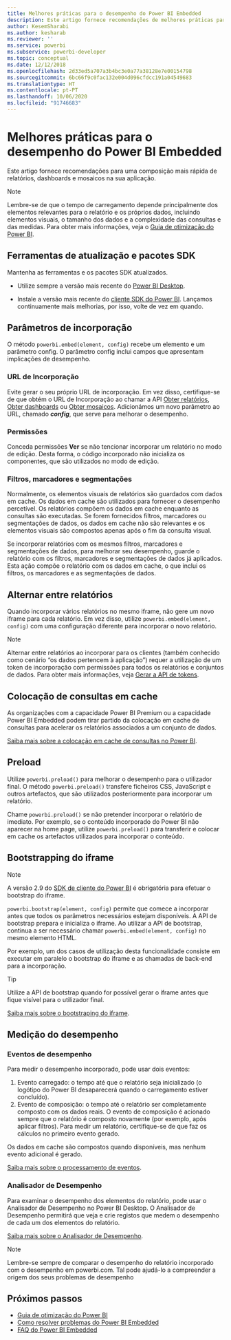 ```yaml
---
title: Melhores práticas para o desempenho do Power BI Embedded
description: Este artigo fornece recomendações de melhores práticas para a análise incorporada
author: KesemSharabi
ms.author: kesharab
ms.reviewer: ''
ms.service: powerbi
ms.subservice: powerbi-developer
ms.topic: conceptual
ms.date: 12/12/2018
ms.openlocfilehash: 2d33ed5a707a3b4bc3e0a77a38128e7e00154798
ms.sourcegitcommit: 6bc66f9c0fac132e004d096cfdcc191a04549683
ms.translationtype: HT
ms.contentlocale: pt-PT
ms.lasthandoff: 10/06/2020
ms.locfileid: "91746683"
---
```

# <a name="power-bi-embedded-performance-best-practices"></a>Melhores práticas para o desempenho do Power BI Embedded

Este artigo fornece recomendações para uma composição mais rápida de relatórios, dashboards e mosaicos na sua aplicação.

> [!Note]
> Lembre-se de que o tempo de carregamento depende principalmente dos elementos relevantes para o relatório e os próprios dados, incluindo elementos visuais, o tamanho dos dados e a complexidade das consultas e das medidas. Para obter mais informações, veja o [Guia de otimização do Power BI](../../guidance/power-bi-optimization.md).

## <a name="update-tools-and-sdk-packages"></a>Ferramentas de atualização e pacotes SDK

Mantenha as ferramentas e os pacotes SDK atualizados.

* Utilize sempre a versão mais recente do [Power BI Desktop](https://powerbi.microsoft.com/desktop/).

* Instale a versão mais recente do [cliente SDK do Power BI](https://github.com/Microsoft/PowerBI-JavaScript). Lançamos continuamente mais melhorias, por isso, volte de vez em quando.

## <a name="embed-parameters"></a>Parâmetros de incorporação

O método `powerbi.embed(element, config)` recebe um elemento e um parâmetro config. O parâmetro config inclui campos que apresentam implicações de desempenho.

### <a name="embed-url"></a>URL de Incorporação

Evite gerar o seu próprio URL de incorporação. Em vez disso, certifique-se de que obtém o URL de Incorporação ao chamar a API [Obter relatórios](/rest/api/power-bi/reports/getreportsingroup), [Obter dashboards](/rest/api/power-bi/dashboards/getdashboardsingroup) ou [Obter mosaicos](/rest/api/power-bi/dashboards/gettilesingroup). Adicionámos um novo parâmetro ao URL, chamado **_config_**, que serve para melhorar o desempenho.

### <a name="permissions"></a>Permissões

Conceda permissões **Ver** se não tencionar incorporar um relatório no modo de edição. Desta forma, o código incorporado não inicializa os componentes, que são utilizados no modo de edição.

### <a name="filters-bookmarks-and-slicers"></a>Filtros, marcadores e segmentações

Normalmente, os elementos visuais de relatórios são guardados com dados em cache. Os dados em cache são utilizados para fornecer o desempenho percetível. Os relatórios compõem os dados em cache enquanto as consultas são executadas. Se forem fornecidos filtros, marcadores ou segmentações de dados, os dados em cache não são relevantes e os elementos visuais são compostos apenas após o fim da consulta visual.

Se incorporar relatórios com os mesmos filtros, marcadores e segmentações de dados, para melhorar seu desempenho, guarde o relatório com os filtros, marcadores e segmentações de dados já aplicados. Esta ação compõe o relatório com os dados em cache, o que inclui os filtros, os marcadores e as segmentações de dados.

## <a name="switching-between-reports"></a>Alternar entre relatórios

Quando incorporar vários relatórios no mesmo iframe, não gere um novo iframe para cada relatório. Em vez disso, utilize `powerbi.embed(element, config)` com uma configuração diferente para incorporar o novo relatório.

> [!NOTE]
> Alternar entre relatórios ao incorporar para os clientes (também conhecido como cenário “os dados pertencem à aplicação”) requer a utilização de um token de incorporação com permissões para todos os relatórios e conjuntos de dados. Para obter mais informações, veja [Gerar a API de tokens](/rest/api/power-bi/embedtoken/generatetoken).

## <a name="query-caching"></a>Colocação de consultas em cache

As organizações com a capacidade Power BI Premium ou a capacidade Power BI Embedded podem tirar partido da colocação em cache de consultas para acelerar os relatórios associados a um conjunto de dados.

[Saiba mais sobre a colocação em cache de consultas no Power BI](../../connect-data/power-bi-query-caching.md).

## <a name="preload"></a>Preload

Utilize `powerbi.preload()` para melhorar o desempenho para o utilizador final. O método `powerbi.preload()` transfere ficheiros CSS, JavaScript e outros artefactos, que são utilizados posteriormente para incorporar um relatório.

Chame `powerbi.preload()` se não pretender incorporar o relatório de imediato. Por exemplo, se o conteúdo incorporado do Power BI não aparecer na home page, utilize `powerbi.preload()` para transferir e colocar em cache os artefactos utilizados para incorporar o conteúdo.

## <a name="bootstrapping-the-iframe"></a>Bootstrapping do iframe

> [!NOTE]
> A versão 2.9 do [SDK de cliente do Power BI](https://github.com/Microsoft/PowerBI-JavaScript) é obrigatória para efetuar o bootstrap do iframe.

`powerbi.bootstrap(element, config)` permite que comece a incorporar antes que todos os parâmetros necessários estejam disponíveis. A API de bootstrap prepara e inicializa o iframe.
Ao utilizar a API de bootstrap, continua a ser necessário chamar `powerbi.embed(element, config)` no mesmo elemento HTML.

Por exemplo, um dos casos de utilização desta funcionalidade consiste em executar em paralelo o bootstrap do iframe e as chamadas de back-end para a incorporação.
> [!TIP]
> Utilize a API de bootstrap quando for possível gerar o iframe antes que fique visível para o utilizador final.

[Saiba mais sobre o bootstraping do iframe](https://github.com/Microsoft/PowerBI-JavaScript/wiki/Bootstrap-For-Better-Performance).

## <a name="measure-performance"></a>Medição do desempenho

### <a name="performance-events"></a>Eventos de desempenho

Para medir o desempenho incorporado, pode usar dois eventos:

1. Evento carregado: o tempo até que o relatório seja inicializado (o logótipo do Power BI desaparecerá quando o carregamento estiver concluído).
2. Evento de composição: o tempo até o relatório ser completamente composto com os dados reais. O evento de composição é acionado sempre que o relatório é composto novamente (por exemplo, após aplicar filtros). Para medir um relatório, certifique-se de que faz os cálculos no primeiro evento gerado.

Os dados em cache são compostos quando disponíveis, mas nenhum evento adicional é gerado.

[Saiba mais sobre o processamento de eventos](https://github.com/Microsoft/PowerBI-JavaScript/wiki/Handling-Events).

### <a name="performance-analyzer"></a>Analisador de Desempenho

Para examinar o desempenho dos elementos do relatório, pode usar o Analisador de Desempenho no Power BI Desktop.
O Analisador de Desempenho permitirá que veja e crie registos que medem o desempenho de cada um dos elementos do relatório.

[Saiba mais sobre o Analisador de Desempenho](../../create-reports/desktop-performance-analyzer.md).

> [!NOTE]
> Lembre-se sempre de comparar o desempenho do relatório incorporado com o desempenho em powerbi.com. Tal pode ajudá-lo a compreender a origem dos seus problemas de desempenho

## <a name="next-steps"></a>Próximos passos

* [Guia de otimização do Power BI](../../guidance/power-bi-optimization.md)
* [Como resolver problemas do Power BI Embedded](embedded-troubleshoot.md)
* [FAQ do Power BI Embedded](embedded-faq.md)